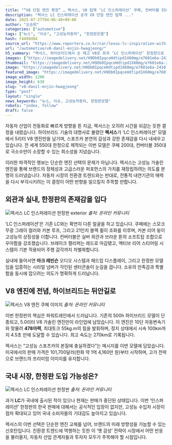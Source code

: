 ```yaml
---
title: "“V8 단일 엔진 확정” … 렉서스, V8 탑재 ‘LC 인스퍼레이션’ 쿠페, 컨버터블 550대 한정 출시"
description: "렉서스 LC 인스퍼레이션 공개 V8 단일 엔진 탑재 ..."
date: 2025-07-27T04:06:40+09:00
author: "오승희"
categories: ["automotive"]
tags: ["뉴스", "이슈", "고성능자동차", "한정판모델"]
hash: f4499d84
source_url: "https://www.reportera.co.kr/car/lexus-lc-inspiration-with-v8/"
url: "/automotive/v8-danil-enjin-hwagjeong/"
h5_summary: "렉서스, 하이브리드에서 손 떼고 V8로 회귀 ‘LC 인스퍼레이션’ 한정판으로 스포츠카 본질에 재집중"
images: ["https://imagedelivery.net/H9Db0IpqceHdtipd1X60mg/e7601e6a-2410-4e13-6941-06651b192f00/public", "https://imagedelivery.net/H9Db0IpqceHdtipd1X60mg/161f6385-a4fe-45de-8e46-d34f57c22700/public", "https://imagedelivery.net/H9Db0IpqceHdtipd1X60mg/d7ec6e89-5bbd-45c6-7ca8-dba76a4cd500/public", "https://imagedelivery.net/H9Db0IpqceHdtipd1X60mg/95e13a0c-64d3-462a-4510-4c2de10a8400/public"]
thumbnail: "https://imagedelivery.net/H9Db0IpqceHdtipd1X60mg/e7601e6a-2410-4e13-6941-06651b192f00/public"
image: "https://imagedelivery.net/H9Db0IpqceHdtipd1X60mg/e7601e6a-2410-4e13-6941-06651b192f00/public"
featured_image: "https://imagedelivery.net/H9Db0IpqceHdtipd1X60mg/e7601e6a-2410-4e13-6941-06651b192f00/public"
image_width: 1200
image_height: 630
slug: "v8-danil-enjin-hwagjeong"
type: "post"
layout: "single"
news_keywords: "뉴스, 이슈, 고성능자동차, 한정판모델"
robots: "index, follow"
draft: false
---
```


자동차 산업이 전동화로 빠르게 방향을 튼 지금, 렉서스는 오히려 시간을 되감는 듯한 결정을 내렸습니다. 하이브리드 기술의 대명사로 불렸던 **렉서스**가 ‘LC 인스퍼레이션’ 모델에서 5리터 V8 엔진만을 남기며, 스포츠카 본연의 감성과 강한 존재감을 다시 내세우고 있습니다. 전 세계 550대 한정으로 제작되는 이번 모델은 쿠페 200대, 컨버터블 350대로 극소수만이 소장할 수 있는 희소성을 지녔습니다.

이러한 파격적인 행보는 단순한 엔진 선택의 문제가 아닙니다. 렉서스는 고성능 가솔린 엔진을 통해 브랜드의 정체성과 고급스러운 퍼포먼스의 가치를 재정립하려는 의도를 분명히 드러냈습니다. 자동차 시장의 친환경 트렌드와는 반대로, 전통적 내연기관의 매력을 다시 부각시키려는 이 결정이 어떤 반향을 일으킬지 주목할 만합니다.

## 외관과 실내, 한정판의 존재감을 입다

![렉서스 LC 인스퍼레이션 한정판 exterior](https://imagedelivery.net/H9Db0IpqceHdtipd1X60mg/161f6385-a4fe-45de-8e46-d34f57c22700/public)
*출처: 온라인 커뮤니티*


‘LC 인스퍼레이션’은 기존 LC와는 확연히 다른 얼굴을 하고 있습니다. 쿠페에는 스모크 무광 그레이 컬러와 카본 루프, 그리고 21인치 블랙 휠이 조화를 이루며, 카본 리어 윙이 고성능의 상징성을 더합니다. 컨버터블은 실버 외관과 브라운 톤의 소프트탑 조합으로 우아함을 강조했습니다. 브레이크 캘리퍼는 레드로 마감됐고, 액티브 리어 스티어링 시스템이 기본 적용되어 주행 감각까지 차별화합니다.

실내에 들어서면 **마크 레빈슨** 오디오 시스템과 헤드업 디스플레이, 그리고 한정판 모델임을 입증하는 시리얼 넘버가 각인된 센터콘솔이 눈길을 끕니다. 소유의 만족감과 특별함을 동시에 잡으려는 의도가 명확하게 드러납니다.

## V8 엔진에 전념, 하이브리드는 뒤안길로

![렉서스 V8 엔진 쿠페 이미지](https://imagedelivery.net/H9Db0IpqceHdtipd1X60mg/95e13a0c-64d3-462a-4510-4c2de10a8400/public)
*출처: 온라인 커뮤니티*


이번 한정판의 핵심은 파워트레인에서 드러납니다. 기존의 500h 하이브리드 모델이 단종되고, 5.0리터 V8 가솔린 엔진만이 라인업에 남았습니다. 이 엔진은 10단 자동변속기와 맞물려 **478마력**, 최대토크 55kg.m의 힘을 발휘하며, 정지 상태에서 시속 100km까지 4.5초 만에 도달할 수 있습니다. 최고 속도는 270km로 기록됩니다.

렉서스는 “고성능 스포츠카의 본질에 충실하겠다”는 메시지를 이번 모델에 담았습니다. 미국에서의 판매 가격은 101,700달러(한화 약 1억 4,160만 원)부터 시작하며, 고가 전략으로 브랜드의 프리미엄 이미지를 유지합니다.

## 국내 시장, 한정판 도입 가능성은?

![렉서스 LC 인스퍼레이션 한정판](https://imagedelivery.net/H9Db0IpqceHdtipd1X60mg/d7ec6e89-5bbd-45c6-7ca8-dba76a4cd500/public)
*출처: 온라인 커뮤니티*


과거 **LC**가 국내에 출시된 적이 있으나 현재는 판매가 중단된 상태입니다. 이번 ‘인스퍼레이션’ 한정판의 한국 판매에 대해서는 공식적인 입장이 없지만, 고성능 수입차 시장이 점차 확대되고 있어 국내 소비자들의 기대감도 높아지고 있습니다.

렉서스의 이번 선택은 단순한 엔진 교체를 넘어, 브랜드의 미래 방향성을 가늠할 수 있는 신호탄입니다. 친환경 트렌드에 역행하는 듯한 이 ‘옛 감성’ 전략이 시장에서 어떤 반응을 불러올지, 자동차 산업 관계자들과 투자자 모두가 주목해야 할 시점입니다.
